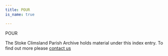 ```yaml
---
title: POUR
is_name: true

---
```


POUR


The Stoke Climsland Parish Archive holds material under this index entry. To find out more please [contact us](/contact/)
